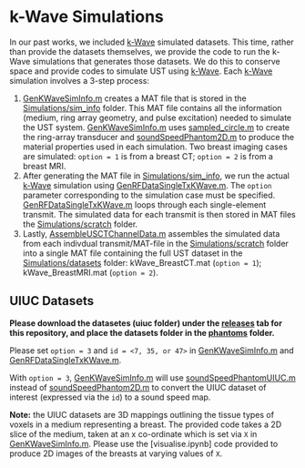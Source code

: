 # k-Wave Simulations

In our past works, we included [k-Wave](http://www.k-wave.org/) simulated datasets. This time, rather than provide the datasets themselves, we provide the code to run the k-Wave simulations that generates those datasets. We do this to conserve space and provide codes to simulate UST using [k-Wave](http://www.k-wave.org/). Each [k-Wave](http://www.k-wave.org/) simulation involves a 3-step process:

1) [GenKWaveSimInfo.m](https://github.com/rehmanali1994/WaveformInversionUST/blob/main/Simulations/GenKWaveSimInfo.m) creates a MAT file that is stored in the [Simulations/sim_info](https://github.com/rehmanali1994/WaveformInversionUST/tree/main/Simulations/sim_info) folder. This MAT file contains all the information (medium, ring array geometry, and pulse excitation) needed to simulate the UST system. [GenKWaveSimInfo.m](https://github.com/rehmanali1994/WaveformInversionUST/blob/main/Simulations/GenKWaveSimInfo.m) uses [sampled_circle.m](https://github.com/rehmanali1994/WaveformInversionUST/blob/main/Simulations/phantoms/sampled_circle.m) to create the ring-array transducer and [soundSpeedPhantom2D.m](https://github.com/rehmanali1994/WaveformInversionUST/blob/main/Simulations/phantoms/soundSpeedPhantom2D.m) to produce the material properties used in each simulation. Two breast imaging cases are simulated: `option = 1` is from a breast CT; `option = 2` is from a breast MRI.
2) After generating the MAT file in [Simulations/sim_info](https://github.com/rehmanali1994/WaveformInversionUST/tree/main/Simulations/sim_info), we run the actual [k-Wave](http://www.k-wave.org/) simulation using [GenRFDataSingleTxKWave.m](https://github.com/rehmanali1994/WaveformInversionUST/blob/main/Simulations/GenRFDataSingleTxKWave.m). The `option` parameter corresponding to the simulation case must be specified. [GenRFDataSingleTxKWave.m](https://github.com/rehmanali1994/WaveformInversionUST/blob/main/Simulations/GenRFDataSingleTxKWave.m) loops through each single-element transmit. The simulated data for each transmit is then stored in MAT files the [Simulations/scratch](https://github.com/rehmanali1994/WaveformInversionUST/tree/main/Simulations/scratch) folder.
3) Lastly, [AssembleUSCTChannelData.m](https://github.com/rehmanali1994/WaveformInversionUST/blob/main/Simulations/AssembleUSCTChannelData.m) assembles the simulated data from each indivdual transmit/MAT-file in the [Simulations/scratch](https://github.com/rehmanali1994/WaveformInversionUST/tree/main/Simulations/scratch) folder into a single MAT file containing the full UST dataset in the [Simulations/datasets](https://github.com/rehmanali1994/WaveformInversionUST/tree/main/Simulations/datasets) folder: kWave_BreastCT.mat (`option = 1`); kWave_BreastMRI.mat (`option = 2`).

## UIUC Datasets

**Please download the datasetes (uiuc folder) under the [releases](https://github.com/matthewgomezcullen/WaveformInversionUST/releases) tab for this repository, and place the datasets folder in the [phantoms](https://github.com/matthewgomezcullen/WaveformInversionUST/tree/main/Simulations/phantoms) folder.**

Please set `option = 3` and `id = <7, 35, or 47>` in [GenKWaveSimInfo.m](https://github.com/matthewgomezcullen/WaveformInversionUST/blob/main/Simulations/GenKWaveSimInfo.m) and [GenRFDataSingleTxKWave.m](https://github.com/matthewgomezcullen/WaveformInversionUST/blob/main/Simulations/GenRFDataSingleTxKWave.m).

With `option = 3`, [GenKWaveSimInfo.m](https://github.com/matthewgomezcullen/WaveformInversionUST/blob/main/Simulations/GenKWaveSimInfo.m) will use [soundSpeedPhantomUIUC.m](https://github.com/rehmanali1994/WaveformInversionUST/blob/main/Simulations/phantoms/soundSpeedPhantomUIUC.m) instead of [soundSpeedPhantom2D.m](https://github.com/rehmanali1994/WaveformInversionUST/blob/main/Simulations/phantoms/soundSpeedPhantom2D.m) to convert the UIUC dataset of interest (expressed via the `id`) to a sound speed map.

**Note:** the UIUC datasets are 3D mappings outlining the tissue types of voxels in a medium representing a breast. The provided code takes a 2D slice of the medium, taken at an x co-ordinate which is set via `X` in [GenKWaveSimInfo.m](https://github.com/matthewgomezcullen/WaveformInversionUST/blob/main/Simulations/GenKWaveSimInfo.m). Please use the [visualise.ipynb] code provided to produce 2D images of the breasts at varying values of `X`.